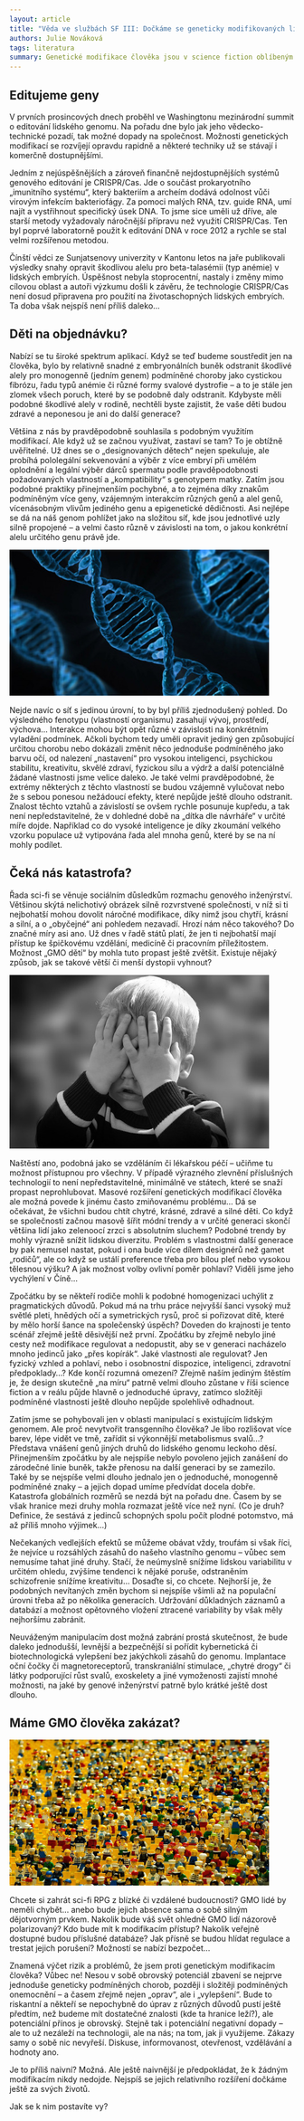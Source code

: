 ```yaml
---
layout: article
title: "Věda ve službách SF III: Dočkáme se geneticky modifikovaných lidí?"
authors: Julie Nováková
tags: literatura
summary: Genetické modifikace člověka jsou v science fiction oblíbeným a široce rozšířeným námětem. Většina příběhů je zobrazuje spíše negativně, ať už v realistických mezích, nebo jako začátek nepředvídatelné apokalypsy a vskutku hororových scénářů. Co od nich můžeme čekat v naší blízké budoucnosti?
---
```


## Editujeme geny

V prvních prosincových dnech proběhl ve Washingtonu mezinárodní summit o editování lidského genomu. Na pořadu dne bylo jak jeho vědecko-technické pozadí, tak možné dopady na společnost. Možnosti genetických modifikací se rozvíjejí opravdu rapidně a některé techniky už se stávají i komerčně dostupnějšími.

Jedním z nejúspěšnějších a zároveň finančně nejdostupnějších systémů genového editování je CRISPR/Cas. Jde o součást prokaryotního „imunitního systému“, který bakteriím a archeím dodává odolnost vůči virovým infekcím bakteriofágy. Za pomoci malých RNA, tzv. guide RNA, umí najít a vystřihnout specifický úsek DNA. To jsme sice uměli už dříve, ale starší metody vyžadovaly náročnější přípravu než využití CRISPR/Cas. Ten byl poprvé laboratorně použit k editování DNA v roce 2012 a rychle se stal velmi rozšířenou metodou.

Čínští vědci ze Sunjatsenovy univerzity v Kantonu letos na jaře publikovali výsledky snahy opravit škodlivou alelu pro beta-talasémii (typ anémie) v lidských embryích. Úspěšnost nebyla stoprocentní, nastaly i změny mimo cílovou oblast a autoři výzkumu došli k závěru, že technologie CRISPR/Cas není dosud připravena pro použití na životaschopných lidských embryích. Ta doba však nejspíš není příliš daleko...

## Děti na objednávku?

Nabízí se tu široké spektrum aplikací. Když se teď budeme soustředit jen na člověka, bylo by relativně snadné z embryonálních buněk odstranit škodlivé alely pro monogenně (jedním genem) podmíněné choroby jako cystickou fibrózu, řadu typů anémie či různé formy svalové dystrofie – a to je stále jen zlomek všech poruch, které by se podobně daly odstranit. Kdybyste měli podobné škodlivé alely v rodině, nechtěli byste zajistit, že vaše děti budou zdravé a neponesou je ani do další generace?

Většina z nás by pravděpodobně souhlasila s podobným využitím modifikací. Ale když už se začnou využívat, zastaví se tam? To je obtížně uvěřitelné. Už dnes se o „designovaných dětech“ nejen spekuluje, ale probíhá pololegální sekvenování a výběr z více embryí při umělém oplodnění a legální výběr dárců spermatu podle pravděpodobnosti požadovaných vlastností a „kompatibility“ s genotypem matky. Zatím jsou podobné praktiky přinejmenším pochybné, a to zejména díky znakům podmíněným více geny, vzájemným interakcím různých genů a alel genů, vícenásobným vlivům jediného genu a epigenetické dědičnosti. Asi nejlépe se dá na náš genom pohlížet jako na složitou síť, kde jsou jednotlivé uzly silně propojené – a velmi často různě v závislosti na tom, o jakou konkrétní alelu určitého genu právě jde.

![](dna-163466-960-720-opt.jpg)

Nejde navíc o síť s jedinou úrovní, to by byl příliš zjednodušený pohled. Do výsledného fenotypu (vlastností organismu) zasahují vývoj, prostředí, výchova… Interakce mohou být opět různé v závislosti na konkrétním vyladění podmínek. Ačkoli bychom tedy uměli opravit jediný gen způsobující určitou chorobu nebo dokázali změnit něco jednoduše podmíněného jako barvu očí, od nalezení „nastavení“ pro vysokou inteligenci, psychickou stabilitu, kreativitu, skvělé zdraví, fyzickou sílu a výdrž a další potenciálně žádané vlastnosti jsme velice daleko. Je také velmi pravděpodobné, že extrémy některých z těchto vlastností se budou vzájemně vylučovat nebo že s sebou ponesou nežádoucí efekty, které nepůjde ještě dlouho odstranit. Znalost těchto vztahů a závislostí se ovšem rychle posunuje kupředu, a tak není nepředstavitelné, že v dohledné době na „dítka dle návrháře“ v určité míře dojde. Například co do vysoké inteligence je díky zkoumání velkého vzorku populace už vytipována řada alel mnoha genů, které by se na ní mohly podílet.

## Čeká nás katastrofa?

Řada sci-fi se věnuje sociálním důsledkům rozmachu genového inženýrství. Většinou skýtá nelichotivý obrázek silně rozvrstvené společnosti, v níž si ti nejbohatší mohou dovolit náročné modifikace, díky nimž jsou chytří, krásní a silní, a o „obyčejné“ ani pohledem nezavadí. Hrozí nám něco takového? Do značné míry asi ano. Už dnes v řadě států platí, že jen ti nejbohatší mají přístup ke špičkovému vzdělání, medicíně či pracovním příležitostem. Možnost „GMO dětí“ by mohla tuto propast ještě zvětšit. Existuje nějaký způsob, jak se takové větší či menší dystopii vyhnout?

![](portrait-317041-960-72-opt.jpg)

Naštěstí ano, podobná jako se vzděláním či lékařskou péčí – učiňme tu možnost přístupnou pro všechny. V případě výrazného zlevnění příslušných technologií to není nepředstavitelné, minimálně ve státech, které se snaží propast neprohlubovat. Masové rozšíření genetických modifikací člověka ale možná povede k jinému často zmiňovanému problému… Dá se očekávat, že všichni budou chtít chytré, krásné, zdravé a silné děti. Co když se společností začnou masově šířit módní trendy a v určité generaci skončí většina lidí jako zelenoocí zrzci s absolutním sluchem? Podobné trendy by mohly výrazně snížit lidskou diverzitu. Problém s vlastnostmi další generace by pak nemusel nastat, pokud i ona bude více dílem designérů než gamet „rodičů“, ale co když se ustálí preference třeba pro bílou pleť nebo vysokou tělesnou výšku? A jak možnost volby ovlivní poměr pohlaví? Viděli jsme jeho vychýlení v Číně…

Zpočátku by se někteří rodiče mohli k podobné homogenizaci uchýlit z pragmatických důvodů. Pokud má na trhu práce nejvyšší šanci vysoký muž světlé pleti, hnědých očí a symetrických rysů, proč si pořizovat dítě, které by mělo horší šance na společenský úspěch? Doveden do krajnosti je tento scénář zřejmě ještě děsivější než první. Zpočátku by zřejmě nebylo jiné cesty než modifikace regulovat a nedopustit, aby se v generaci nacházelo mnoho jedinců jako „přes kopírák“. Jaké vlastnosti ale regulovat? Jen fyzický vzhled a pohlaví, nebo i osobnostní dispozice, inteligenci, zdravotní předpoklady…? Kde končí rozumná omezení? Zřejmě naším jediným štěstím je, že design skutečně „na míru“ patrně velmi dlouho zůstane v říši science fiction a v reálu půjde hlavně o jednoduché úpravy, zatímco složitěji podmíněné vlastnosti ještě dlouho nepůjde spolehlivě odhadnout.

Zatím jsme se pohybovali jen v oblasti manipulací s existujícím lidským genomem. Ale proč nevytvořit transgenního člověka? Je libo rozlišovat více barev, lépe vidět ve tmě, zařídit si výkonnější metabolismus svalů…? Představa vnášení genů jiných druhů do lidského genomu leckoho děsí. Přinejmenším zpočátku by ale nejspíše nebylo povoleno jejich zanášení do zárodečné linie buněk, takže přenosu na další generaci by se zamezilo. Také by se nejspíše velmi dlouho jednalo jen o jednoduché, monogenně podmíněné znaky – a jejich dopad umíme předvídat docela dobře. Katastrofa globálních rozměrů se nezdá být na pořadu dne. Časem by se však hranice mezi druhy mohla rozmazat ještě více než nyní. (Co je druh? Definice, že sestává z jedinců schopných spolu počít plodné potomstvo, má až příliš mnoho výjimek…)

Nečekaných vedlejších efektů se můžeme obávat vždy, troufám si však říci, že nejvíce u rozsáhlých zásahů do našeho vlastního genomu – vůbec sem nemusíme tahat jiné druhy. Stačí, že neúmyslně snížíme lidskou variabilitu v určitém ohledu, zvýšíme tendenci k nějaké poruše, odstraněním schizofrenie snížíme kreativitu… Dosaďte si, co chcete. Nejhorší je, že podobných nevítaných změn bychom si nejspíše všimli až na populační úrovni třeba až po několika generacích. Udržování důkladných záznamů a databází a možnost opětovného vložení ztracené variability by však měly nejhoršímu zabránit.

Neuváženým manipulacím dost možná zabrání prostá skutečnost, že bude daleko jednodušší, levnější a bezpečnější si pořídit kybernetická či biotechnologická vylepšení bez jakýchkoli zásahů do genomu. Implantace oční čočky či magnetoreceptorů, transkraniální stimulace, „chytré drogy“ či látky podporující růst svalů, exoskelety a jiné vymoženosti zajistí mnohé možnosti, na jaké by genové inženýrství patrně bylo krátké ještě dost dlouho.

## Máme GMO člověka zakázat?

![](lego-1044891-1920-opt.jpg)

Chcete si zahrát sci-fi RPG z blízké či vzdálené budoucnosti? GMO lidé by neměli chybět… anebo bude jejich absence sama o sobě silným dějotvorným prvkem. Nakolik bude váš svět ohledně GMO lidí názorově polarizovaný? Kdo bude mít k modifikacím přístup? Nakolik veřejně dostupné budou příslušné databáze? Jak přísně se budou hlídat regulace a trestat jejich porušení? Možností se nabízí bezpočet…

Znamená výčet rizik a problémů, že jsem proti genetickým modifikacím člověka? Vůbec ne! Nesou v sobě obrovský potenciál zbavení se nejprve jednoduše geneticky podmíněných chorob, později i složitěji podmíněných onemocnění – a časem zřejmě nejen „oprav“, ale i „vylepšení“. Bude to riskantní a někteří se nepochybně do úprav z různých důvodů pustí ještě předtím, než budeme mít dostatečné znalosti (kde ta hranice leží?), ale potenciální přínos je obrovský. Stejně tak i potenciální negativní dopady – ale to už nezáleží na technologii, ale na nás; na tom, jak ji využijeme. Zákazy samy o sobě nic nevyřeší. Diskuse, informovanost, otevřenost, vzdělávání a hodnoty ano.

Je to příliš naivní? Možná. Ale ještě naivnější je předpokládat, že k žádným modifikacím nikdy nedojde. Nejspíš se jejich relativního rozšíření dočkáme ještě za svých životů.

Jak se k nim postavíte vy?
